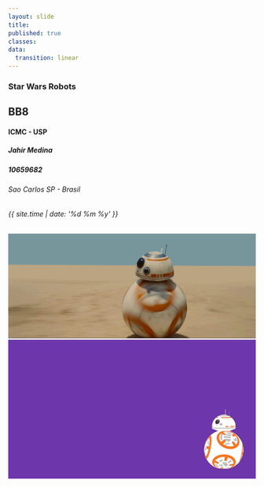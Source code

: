 ```yaml
---
layout: slide
title:
published: true
classes:
data:
  transition: linear
---
```


<section markdown="1">

### Star Wars Robots
# BB8

#### ICMC - USP

##### Jahir Medina
##### 10659682

###### Sao Carlos SP - Brasil
###### {{ site.time | date: '%d %m %y' }}
    
</section>

<section>
    <center>
        <img src="../media/bb8-introduction/bb8_rolling.gif" alt="They see me rolling">
    </center>
</section>

<section>
    <center>
        <img src="../media/bb8-introduction/bb8-justrolling.gif" alt="They hated">
    </center>
</section>